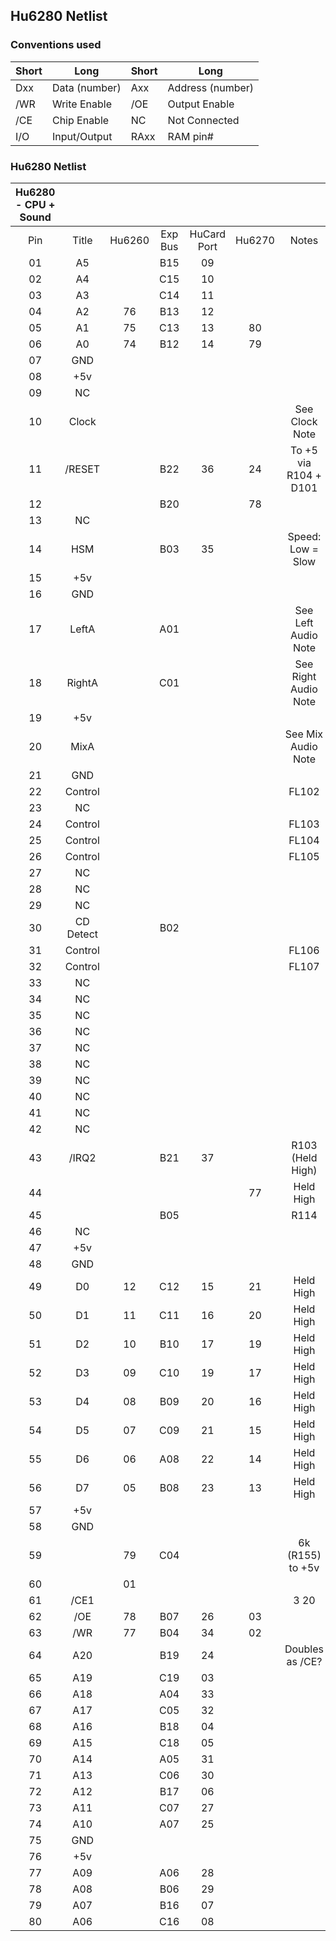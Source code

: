 ## Hu6280 Netlist

### Conventions used

| Short | Long          | Short | Long             |
| ----- | ------------- | ----- | ---------------- |
| Dxx   | Data (number) | Axx   | Address (number) |
| /WR   | Write Enable  | /OE   | Output Enable    |
| /CE   | Chip Enable   | NC    | Not Connected    |
| I/O   | Input/Output  | RAxx  | RAM pin#         |

### Hu6280 Netlist

| Hu6280 - CPU + Sound |           |        |         |             |        |                       |      |
| :------------------: | :-------: | :----: | :-----: | :---------: | :----: | :-------------------: | ---- |
|         Pin          |   Title   | Hu6260 | Exp Bus | HuCard Port | Hu6270 |         Notes         |      |
|          01          |    A5     |        |   B15   |     09      |        |                       |      |
|          02          |    A4     |        |   C15   |     10      |        |                       |      |
|          03          |    A3     |        |   C14   |     11      |        |                       |      |
|          04          |    A2     |   76   |   B13   |     12      |        |                       |      |
|          05          |    A1     |   75   |   C13   |     13      |   80   |                       |      |
|          06          |    A0     |   74   |   B12   |     14      |   79   |                       |      |
|          07          |    GND    |        |         |             |        |                       |      |
|          08          |    +5v    |        |         |             |        |                       |      |
|          09          |    NC     |        |         |             |        |                       |      |
|          10          |   Clock   |        |         |             |        |    See Clock Note     |      |
|          11          |  /RESET   |        |   B22   |     36      |   24   | To +5 via R104 + D101 |      |
|          12          |           |        |   B20   |             |   78   |                       |      |
|          13          |    NC     |        |         |             |        |                       |      |
|          14          |    HSM    |        |   B03   |     35      |        |   Speed: Low = Slow   |      |
|          15          |    +5v    |        |         |             |        |                       |      |
|          16          |    GND    |        |         |             |        |                       |      |
|          17          |   LeftA   |        |   A01   |             |        |  See Left Audio Note  |      |
|          18          |  RightA   |        |   C01   |             |        | See Right Audio Note  |      |
|          19          |    +5v    |        |         |             |        |                       |      |
|          20          |   MixA    |        |         |             |        |  See Mix Audio Note   |      |
|          21          |    GND    |        |         |             |        |                       |      |
|          22          |  Control  |        |         |             |        |         FL102         |      |
|          23          |    NC     |        |         |             |        |                       |      |
|          24          |  Control  |        |         |             |        |         FL103         |      |
|          25          |  Control  |        |         |             |        |         FL104         |      |
|          26          |  Control  |        |         |             |        |         FL105         |      |
|          27          |    NC     |        |         |             |        |                       |      |
|          28          |    NC     |        |         |             |        |                       |      |
|          29          |    NC     |        |         |             |        |                       |      |
|          30          | CD Detect |        |   B02   |             |        |                       |      |
|          31          |  Control  |        |         |             |        |         FL106         |      |
|          32          |  Control  |        |         |             |        |         FL107         |      |
|          33          |    NC     |        |         |             |        |                       |      |
|          34          |    NC     |        |         |             |        |                       |      |
|          35          |    NC     |        |         |             |        |                       |      |
|          36          |    NC     |        |         |             |        |                       |      |
|          37          |    NC     |        |         |             |        |                       |      |
|          38          |    NC     |        |         |             |        |                       |      |
|          39          |    NC     |        |         |             |        |                       |      |
|          40          |    NC     |        |         |             |        |                       |      |
|          41          |    NC     |        |         |             |        |                       |      |
|          42          |    NC     |        |         |             |        |                       |      |
|          43          |   /IRQ2   |        |   B21   |     37      |        |   R103 (Held High)    |      |
|          44          |           |        |         |             |   77   |       Held High       |      |
|          45          |           |        |   B05   |             |        |         R114          |      |
|          46          |    NC     |        |         |             |        |                       |      |
|          47          |    +5v    |        |         |             |        |                       |      |
|          48          |    GND    |        |         |             |        |                       |      |
|          49          |    D0     |   12   |   C12   |     15      |   21   |       Held High       |      |
|          50          |    D1     |   11   |   C11   |     16      |   20   |       Held High       |      |
|          51          |    D2     |   10   |   B10   |     17      |   19   |       Held High       |      |
|          52          |    D3     |   09   |   C10   |     19      |   17   |       Held High       |      |
|          53          |    D4     |   08   |   B09   |     20      |   16   |       Held High       |      |
|          54          |    D5     |   07   |   C09   |     21      |   15   |       Held High       |      |
|          55          |    D6     |   06   |   A08   |     22      |   14   |       Held High       |      |
|          56          |    D7     |   05   |   B08   |     23      |   13   |       Held High       |      |
|          57          |    +5v    |        |         |             |        |                       |      |
|          58          |    GND    |        |         |             |        |                       |      |
|          59          |           |   79   |   C04   |             |        |   6k (R155) to +5v    |      |
|          60          |           |   01   |         |             |        |                       |      |
|          61          |   /CE1    |        |         |             |        |         3 20          |      |
|          62          |    /OE    |   78   |   B07   |     26      |   03   |                       |      |
|          63          |    /WR    |   77   |   B04   |     34      |   02   |                       |      |
|          64          |    A20    |        |   B19   |     24      |        |    Doubles as /CE?    |      |
|          65          |    A19    |        |   C19   |     03      |        |                       |      |
|          66          |    A18    |        |   A04   |     33      |        |                       |      |
|          67          |    A17    |        |   C05   |     32      |        |                       |      |
|          68          |    A16    |        |   B18   |     04      |        |                       |      |
|          69          |    A15    |        |   C18   |     05      |        |                       |      |
|          70          |    A14    |        |   A05   |     31      |        |                       |      |
|          71          |    A13    |        |   C06   |     30      |        |                       |      |
|          72          |    A12    |        |   B17   |     06      |        |                       |      |
|          73          |    A11    |        |   C07   |     27      |        |                       |      |
|          74          |    A10    |        |   A07   |     25      |        |                       |      |
|          75          |    GND    |        |         |             |        |                       |      |
|          76          |    +5v    |        |         |             |        |                       |      |
|          77          |    A09    |        |   A06   |     28      |        |                       |      |
|          78          |    A08    |        |   B06   |     29      |        |                       |      |
|          79          |    A07    |        |   B16   |     07      |        |                       |      |
|          80          |    A06    |        |   C16   |     08      |        |                       |      |